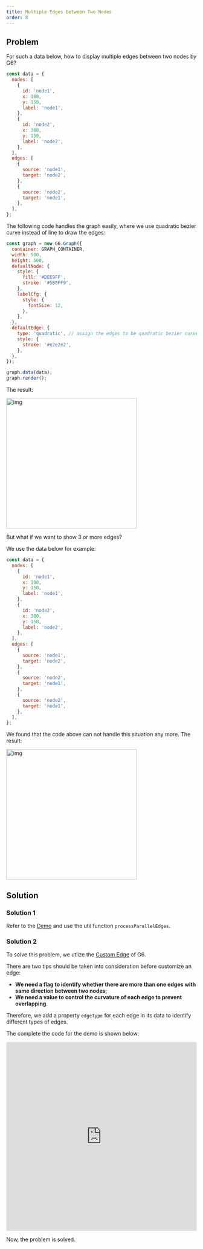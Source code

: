 ```yaml
---
title: Multiple Edges between Two Nodes
order: 8
---
```


## Problem

For such a data below, how to display multiple edges between two nodes by G6?

```javascript
const data = {
  nodes: [
    {
      id: 'node1',
      x: 100,
      y: 150,
      label: 'node1',
    },
    {
      id: 'node2',
      x: 300,
      y: 150,
      label: 'node2',
    },
  ],
  edges: [
    {
      source: 'node1',
      target: 'node2',
    },
    {
      source: 'node2',
      target: 'node1',
    },
  ],
};
```

The following code handles the graph easily, where we use quadratic bezier curve instead of line to draw the edges:

```javascript
const graph = new G6.Graph({
  container: GRAPH_CONTAINER,
  width: 500,
  height: 500,
  defaultNode: {
    style: {
      fill: '#DEE9FF',
      stroke: '#5B8FF9',
    },
    labelCfg: {
      style: {
        fontSize: 12,
      },
    },
  },
  defaultEdge: {
    type: 'quadratic', // assign the edges to be quadratic bezier curves
    style: {
      stroke: '#e2e2e2',
    },
  },
});

graph.data(data);
graph.render();
```

The result:

<img src='https://gw.alipayobjects.com/mdn/rms_f8c6a0/afts/img/A*9u0BTpCAn-4AAAAAAAAAAABkARQnAQ' width=345 alt='img'/>

But what if we want to show 3 or more edges?

We use the data below for example:

```javascript
const data = {
  nodes: [
    {
      id: 'node1',
      x: 100,
      y: 150,
      label: 'node1',
    },
    {
      id: 'node2',
      x: 300,
      y: 150,
      label: 'node2',
    },
  ],
  edges: [
    {
      source: 'node1',
      target: 'node2',
    },
    {
      source: 'node2',
      target: 'node1',
    },
    {
      source: 'node2',
      target: 'node1',
    },
  ],
};
```

We found that the code above can not handle this situation any more. The result:

<img src='https://gw.alipayobjects.com/mdn/rms_f8c6a0/afts/img/A*9u0BTpCAn-4AAAAAAAAAAABkARQnAQ' width=345 alt='img'/>

## Solution

### Solution 1

Refer to the [Demo](/en/examples/item/multiEdge#multiEdges) and use the util function `processParallelEdges`.

### Solution 2

To solve this problem, we utlize the [Custom Edge](/en/docs/manual/middle/elements/edges/custom-edge) of G6.

There are two tips should be taken into consideration before customize an edge:

- **We need a flag to identify whether there are more than one edges with same direction between two nodes**;
- **We need a value to control the curvature of each edge to prevent overlapping**.

Therefore, we add a property `edgeType` for each edge in its data to identify different types of edges.

The complete the code for the demo is shown below:

<iframe
    src="https://codesandbox.io/embed/cocky-bash-9hh3u?fontsize=14&hidenavigation=1&theme=dark"
    style="width:100%; height:500px; border:0; border-radius: 4px; overflow:hidden;"
    title="cocky-bash-9hh3u"
    allow="accelerometer; ambient-light-sensor; camera; encrypted-media; geolocation; gyroscope; hid; microphone; midi; payment; usb; vr; xr-spatial-tracking"
    sandbox="allow-forms allow-modals allow-popups allow-presentation allow-same-origin allow-scripts"
   ></iframe>

Now, the problem is solved.
